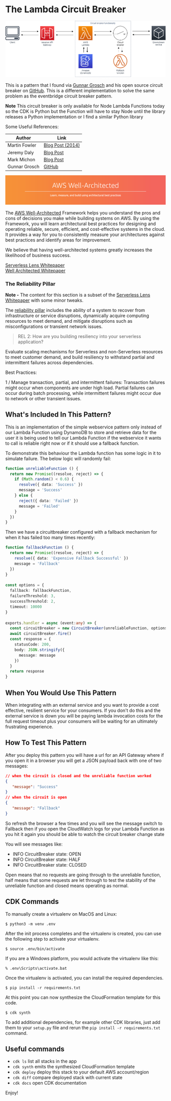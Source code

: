 # The Lambda Circuit Breaker

![architecture](img/arch.png)

This is a pattern that I found via [Gunnar Grosch](https://twitter.com/GunnarGrosch) and his open source circuit breaker on  [GitHub](https://github.com/gunnargrosch/circuitbreaker-lambda). This is a different implementation to solve the same problem as the eventbridge circuit breaker pattern.

**Note** This circuit breaker is only available for Node Lambda Functions today so the CDK is Python but the Function will have to stay Node until the library releases a Python implementation or I find a similar Python library

Some Useful References:

| Author        | Link           |
| ------------- | ------------- |
| Martin Fowler      | [Blog Post (2014)](https://martinfowler.com/bliki/CircuitBreaker.html) |
| Jeremy Daly | [Blog Post](https://www.jeremydaly.com/serverless-microservice-patterns-for-aws/#circuitbreaker) |
| Mark Michon | [Blog Post](https://blog.bearer.sh/build-a-circuit-breaker-in-node-js/) |
| Gunnar Grosch | [GitHub](https://github.com/gunnargrosch/circuitbreaker-lambda) |

![AWS Well Architected](img/well_architected.png)

The [AWS Well-Architected](https://aws.amazon.com/architecture/well-architected/) Framework helps you understand the pros and cons of
decisions you make while building systems on AWS. By using the Framework, you will learn architectural best practices for designing and operating reliable, secure, efficient, and cost-effective systems in the cloud. It provides a way for you to consistently measure your architectures against best practices and identify areas for improvement.

We believe that having well-architected systems greatly increases the likelihood of business success.

[Serverless Lens Whitepaper](https://d1.awsstatic.com/whitepapers/architecture/AWS-Serverless-Applications-Lens.pdf) <br />
[Well Architected Whitepaper](http://d0.awsstatic.com/whitepapers/architecture/AWS_Well-Architected_Framework.pdf)

### The Reliability Pillar

<strong>Note -</strong> The content for this section is a subset of the [Serverless Lens Whitepaper](https://d1.awsstatic.com/whitepapers/architecture/AWS-Serverless-Applications-Lens.pdf) with some minor tweaks.

The [reliability pillar](https://d1.awsstatic.com/whitepapers/architecture/AWS-Serverless-Applications-Lens.pdf#page=48) includes the ability of a system to recover from infrastructure or service disruptions, dynamically acquire computing resources to meet demand, and mitigate disruptions such as misconfigurations or transient network issues.

> REL 2: How are you building resiliency into your serverless application?

Evaluate scaling mechanisms for Serverless and non-Serverless resources to meet customer demand, and build resiliency to withstand partial and intermittent failures across dependencies.

Best Practices:

1 / Manage transaction, partial, and intermittent failures: Transaction failures might occur when components are under high load. Partial failures can occur during batch processing, while intermittent failures might occur due to network or other transient issues.

## What's Included In This Pattern?

This is an implementation of the simple webservice pattern only instead of our Lambda Function using DynamoDB to store and retrieve data for the user it is being used to tell our Lambda Function if the webservice it wants to call is reliable right now or if it should use a fallback function.

To demonstrate this behaviour the Lambda function has some logic in it to simulate failure. The below logic will randomly fail:

```typescript
function unreliableFunction () {
  return new Promise((resolve, reject) => {
    if (Math.random() < 0.6) {
      resolve({ data: 'Success' })
      message = 'Success'
    } else {
      reject({ data: 'Failed' })
      message = 'Failed'
    }
  })
}
```

Then we have a circuitbreaker configured with a fallback mechanism for when it has failed too many times recently:

```typescript
function fallbackFunction () {
  return new Promise((resolve, reject) => {
    resolve({ data: 'Expensive Fallback Successful' })
    message = 'Fallback'
  })
}

const options = {
  fallback: fallbackFunction,
  failureThreshold: 3,
  successThreshold: 2,
  timeout: 10000
}

exports.handler = async (event:any) => {
  const circuitBreaker = new CircuitBreaker(unreliableFunction, options)
  await circuitBreaker.fire()
  const response = {
    statusCode: 200,
    body: JSON.stringify({
      message: message
    })
  }
  return response
}
```

## When You Would Use This Pattern

When integrating with an external service and you want to provide a cost effective, resilient service for your consumers. If you don't do this and the external service is down you will be paying lambda invocation costs for the full request timeout plus your consumers will be waiting for an ultimately frustrating experience.

## How To Test This Pattern

After you deploy this pattern you will have a url for an API Gateway where if you open it in a browser you will get a JSON payload back with one of two messages:

```json
// when the circuit is closed and the unreliable function worked
{
   "message": "Success"
}
// when the circuit is open
{
   "message": "Fallback"
}
```
So refresh the browser a few times and you will see the message switch to Fallback then if you open the CloudWatch logs for your Lambda Function as you hit it again you should be able to watch the circuit breaker change state

You will see messages like:

- INFO CircuitBreaker state: OPEN
- INFO CircuitBreaker state: HALF
- INFO CircuitBreaker state: CLOSED

Open means that no requests are going through to the unreliable function, half means that some requests are let through to test the stability of the unreliable function and closed means operating as normal.


## CDK Commands

To manually create a virtualenv on MacOS and Linux:

```
$ python3 -m venv .env
```

After the init process completes and the virtualenv is created, you can use the following
step to activate your virtualenv.

```
$ source .env/bin/activate
```

If you are a Windows platform, you would activate the virtualenv like this:

```
% .env\Scripts\activate.bat
```

Once the virtualenv is activated, you can install the required dependencies.

```
$ pip install -r requirements.txt
```

At this point you can now synthesize the CloudFormation template for this code.

```
$ cdk synth
```

To add additional dependencies, for example other CDK libraries, just add
them to your `setup.py` file and rerun the `pip install -r requirements.txt`
command.

## Useful commands

 * `cdk ls`          list all stacks in the app
 * `cdk synth`       emits the synthesized CloudFormation template
 * `cdk deploy`      deploy this stack to your default AWS account/region
 * `cdk diff`        compare deployed stack with current state
 * `cdk docs`        open CDK documentation

Enjoy!
